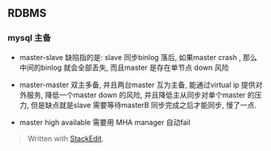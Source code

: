 ## RDBMS
### mysql 主备
* master-slave
缺陷指的是: slave 同步binlog 落后, 如果master crash , 那么中间的binlog 就会全部丢失, 而且master 是存在单节点 down 风险

* master-master
双主多备, 并且两台master 互为主备, 能通过virtual ip 提供对外服务, 降低一个master down 的风险, 并且降低主从同步对单个master 的压力, 但是缺点就是slave 需要等待masterB 同步完成之后才能同步, 慢了一点. 

* master high available
需要用 MHA manager 自动fail

> Written with [StackEdit](https://stackedit.io/).
<!--stackedit_data:
eyJoaXN0b3J5IjpbLTgxMDczNTQ3MSwtODUxNTkxMDg4LDE2Nj
k4NDE0MjAsLTE2MzU4MjE3NzVdfQ==
-->